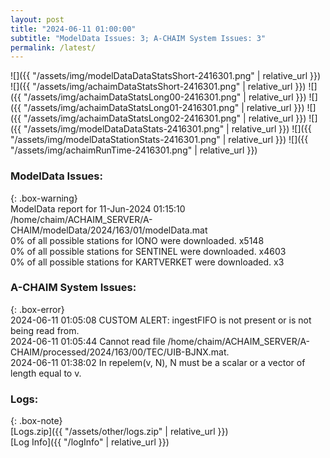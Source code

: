 ```yaml
---
layout: post
title: "2024-06-11 01:00:00"
subtitle: "ModelData Issues: 3; A-CHAIM System Issues: 3"
permalink: /latest/
---
```


![]({{ "/assets/img/modelDataDataStatsShort-2416301.png" | relative_url }})
![]({{ "/assets/img/achaimDataStatsShort-2416301.png" | relative_url }})
![]({{ "/assets/img/achaimDataStatsLong00-2416301.png" | relative_url }})
![]({{ "/assets/img/achaimDataStatsLong01-2416301.png" | relative_url }})
![]({{ "/assets/img/achaimDataStatsLong02-2416301.png" | relative_url }})
![]({{ "/assets/img/modelDataDataStats-2416301.png" | relative_url }})
![]({{ "/assets/img/modelDataStationStats-2416301.png" | relative_url }})
![]({{ "/assets/img/achaimRunTime-2416301.png" | relative_url }})


### ModelData Issues:  
  
{: .box-warning}  
 ModelData report for 11-Jun-2024 01:15:10   
 /home/chaim/ACHAIM_SERVER/A-CHAIM/modelData/2024/163/01/modelData.mat   
 0% of all possible stations for IONO were downloaded. x5148   
 0% of all possible stations for SENTINEL were downloaded. x4603   
 0% of all possible stations for KARTVERKET were downloaded. x3   
  
### A-CHAIM System Issues:  
  
{: .box-error}  
2024-06-11 01:05:08 CUSTOM ALERT: ingestFIFO is not present or is not being read from.  
2024-06-11 01:05:44 Cannot read file /home/chaim/ACHAIM_SERVER/A-CHAIM/processed/2024/163/00/TEC/UIB-BJNX.mat.  
2024-06-11 01:38:02 In repelem(v, N), N must be a scalar or a vector of length equal to v.  

### Logs:  
  
{: .box-note}  
[Logs.zip]({{ "/assets/other/logs.zip" | relative_url }})  
[Log Info]({{ "/logInfo" | relative_url }})  
